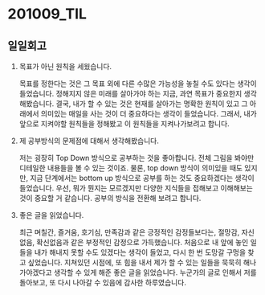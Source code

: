 201009_TIL
===

일일회고
---

1. 목표가 아닌 원칙을 세웠습니다.
    
    목표를 정한다는 것은 그 목표 외에 다른 수많은 가능성을 놓칠 수도 있다는 생각이 들었습니다. 정해지지 않은 미래를 살아가야 하는 지금, 과연 목표가 중요한지 생각해봤습니다. 결국, 내가 할 수 있는 것은 현재를 살아가는 명확한 원칙이 있고 그 아래에서 의미있는 매일을 사는 것이 더 중요하다는 생각이 들었습니다. 그래서, 내가 앞으로 지켜야할 원칙들을 정해봤고 이 원칙들을 지켜나가보려고 합니다.

2. 제 공부방식의 문제점에 대해서 생각해봤습니다.

    저는 굉장히 Top Down 방식으로 공부하는 것을 좋아합니다. 전체 그림을 봐야만 디테일한 내용들을 볼 수 있는 것이죠. 물론, top down 방식이 의미있을 때도 있지만, 지금 단계에서는 bottom up 방식으로 공부를 하는 것도 중요하겠다는 생각이 들었습니다. 우선, 뭐가 뭔지는 모르겠지만 다양한 지식들을 접해보고 이해해보는 것이 중요할 거 같습니다. 공부의 방식을 전환해 보려고 합니다.

3. 좋은 글을 읽었습니다.

    최근 며칠간, 즐거움, 호기심, 만족감과 같은 긍정적인 감정들보다는, 절망감, 자신없음, 확신없음과 같은 부정적인 감정으로 가득했습니다. 처음으로 내 앞에 놓인 일들을 내가 해내지 못할 수도 있겠다는 생각이 들었고, 다시 한 번 도망갈 구멍을 찾고 싶었습니다. 지쳐있던 시점에, 또 힘을 내서 제가 할 수 있는 일들을 묵묵히 해나가야겠다고 생각할 수 있게 해준 좋은 글을 읽었습니다. 누군가의 글로 인해서 저를 돌아보고, 또 다시 나아갈 수 있음에 감사한 하루였습니다.

